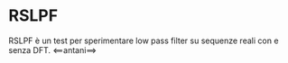 # RSLPF
RSLPF è un test per sperimentare low pass filter su sequenze reali con e senza DFT.
<==antani==>
